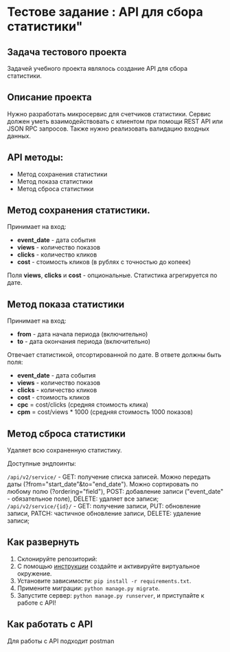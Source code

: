 # Тестове задание : API для сбора статистики"

## Задача тестового проекта
Задачей учебного проекта являлось создание API для сбора статистики.

## Описание проекта
Нужно разработать микросервис для счетчиков статистики. Сервис должен уметь взаимодействовать с клиентом при помощи REST API или JSON RPC запросов. Также нужно реализовать валидацию входных данных.

## API методы:
- Метод сохранения статистики
- Метод показа статистики
- Метод сброса статистики

## Метод сохранения статистики.
Принимает на вход: 
- **event_date** - дата события
- **views** - количество показов
- **clicks** - количество кликов
- **cost** - стоимость кликов (в рублях с точностью до копеек)

Поля **views**, **clicks** и **cost** - опциональные.
Статистика агрегируется по дате.

## Метод показа статистики
Принимает на вход:
- **from** - дата начала периода (включительно)
- **to** - дата окончания периода (включительно)

Отвечает статистикой, отсортированной по дате. В ответе должны быть поля:
- **event_date** - дата события
- **views** - количество показов
- **clicks** - количество кликов
- **cost** - стоимость кликов
- **cpc** = cost/clicks (средняя стоимость клика)
- **cpm** = cost/views * 1000 (средняя стоимость 1000 показов)
 
## Метод сброса статистики
Удаляет всю сохраненную статистику. 

Доступные эндпоинты:

`/api/v2/service/` - GET: получение cписка записей. Можно передать даты (?from="start_date"&to="end_date"). Можно сортировать по любому полю (?ordering="field"), POST: добавление записи ("event_date" - обязательное поле), DELETE: удаляет все записи;  
`/api/v2/service/{id}/` - GET: получение записи, PUT: обновление записи, PATCH: частичное обновление записи, DELETE: удаление записи;  



## Как развернуть
1. Склонируйте репозиторий: 
2. С помощью [инструкции](https://python-scripts.com/virtualenv) создайте 
и активируйте виртуальное окружение.
3. Установите зависимости: ```pip install -r requirements.txt```.
4. Примените миграции: ```python manage.py migrate```.
5. Запустите сервер: ```python manage.py runserver```, и приступайте к работе с API!

## Как работать с API
Для работы с API подходит postman

